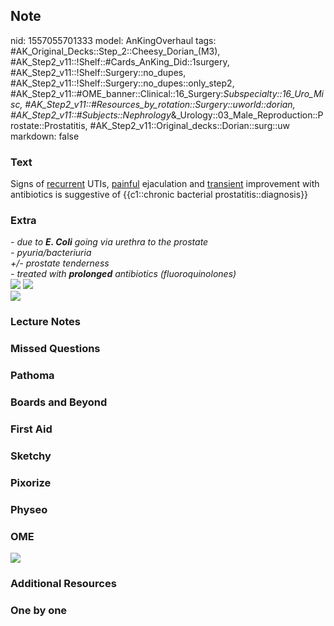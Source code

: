 ## Note
nid: 1557055701333
model: AnKingOverhaul
tags: #AK_Original_Decks::Step_2::Cheesy_Dorian_(M3), #AK_Step2_v11::!Shelf::#Cards_AnKing_Did::1surgery, #AK_Step2_v11::!Shelf::Surgery::no_dupes, #AK_Step2_v11::!Shelf::Surgery::no_dupes::only_step2, #AK_Step2_v11::#OME_banner::Clinical::16_Surgery:_Subspecialty::16_Uro_Misc, #AK_Step2_v11::#Resources_by_rotation::Surgery::uworld::dorian, #AK_Step2_v11::#Subjects::Nephrology_&_Urology::03_Male_Reproduction::Prostate::Prostatitis, #AK_Step2_v11::Original_decks::Dorian::surg::uw
markdown: false

### Text
Signs of <u>recurrent</u> UTIs, <u>painful</u> ejaculation and
<u>transient</u> improvement with antibiotics is suggestive of
{{c1::chronic bacterial prostatitis::diagnosis}}

### Extra
<div>
  <i>- due to <b>E. Coli</b> going via urethra to the prostate</i>
</div>
<div>
  <i>- pyuria/bacteriuria</i>
</div>
<div>
  <i>+/- prostate tenderness</i>
</div>
<div>
  <i>- treated with <b>prolonged</b> antibiotics
  (fluoroquinolones)</i>
</div><img src="paste-399852865323011.jpg">
<div style="display: inline !important;">
  <i><img src="abp.png"></i>
</div>
<div>
  <i><img src="paste-225601747156995.jpg"></i>
</div>

### Lecture Notes


### Missed Questions


### Pathoma


### Boards and Beyond


### First Aid


### Sketchy


### Pixorize


### Physeo


### OME
<div class="ome-widget">
  <a href=
  "https://onlinemeded.org/spa/surgery-subspecialty/uro-misc/acquire?ref=anki">
  <img src="_OME_AnkiFlashcards_Lesson_2.png"></a>
</div>

### Additional Resources


### One by one

